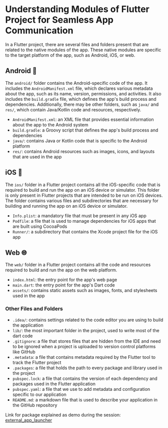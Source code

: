 # Understanding Modules of Flutter Project for Seamless App Communication

In a Flutter project, there are several files and folders present that are related to the native modules of the app. These native modules are specific to the target platform of the app, such as Android, iOS, or web.

## Android 🤖

The `android/` folder contains the Android-specific code of the app. It includes the `AndroidManifest.xml` file, which declares various metadata about the app, such as its name, version, permissions, and activities. It also includes the `build.gradle` file, which defines the app's build process and dependencies. Additionally, there may be other folders, such as `java/` and `res/`, which contain Java/Kotlin code and resources, respectively.

- `AndroidManifest.xml`: an XML file that provides essential information about the app to the Android system
- `build.gradle`: a Groovy script that defines the app's build process and dependencies
- `java/`: contains Java or Kotlin code that is specific to the Android platform
- `res/`: contains Android resources such as images, icons, and layouts that are used in the app

## iOS 🍎

The `ios/` folder in a Flutter project contains all the iOS-specific code that is required to build and run the app on an iOS device or simulator. This folder is only present in Flutter projects that are intended to be run on iOS devices. The folder contains various files and subdirectories that are necessary for building and running the app on an iOS device or simulator.

- `Info.plist`: a mandatory file that must be present in any iOS app
- `Podfile`: a file that is used to manage dependencies for iOS apps that are built using CocoaPods
- `Runner/`: a subdirectory that contains the Xcode project file for the iOS app

## Web 🌐

The `web/` folder in a Flutter project contains all the code and resources required to build and run the app on the web platform.

- `index.html`: the entry point for the app's web page
- `main.dart`: the entry point for the app's Dart code
- `assets/`: contains static assets such as images, fonts, and stylesheets used in the app

### Other Files and Folders

- `.idea/`: contains settings related to the code editor you are using to build the application
- `lib/`: the most important folder in the project, used to write most of the dart code
- `.gitignore`: a file that stores files that are hidden from the IDE and need to be ignored when a project is uploaded to version control platforms like GitHub
- `.metadata`: a file that contains metadata required by the Flutter tool to track the Flutter project
- `.packages`: a file that holds the path to every package and library used in the project
- `pubspec.lock`: a file that contains the version of each dependency and packages used in the Flutter application
- `pubspec.yaml`: a file that we use to add metadata and configuration specific to our application
- `README.md`: a markdown file that is used to describe your application in the GitHub repository

Link for package explained as demo during the session: [external_app_launcher](https://github.com/GayathrideviGA/external_app_launcher)
